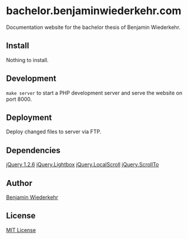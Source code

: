 # bachelor.benjaminwiederkehr.com
Documentation website for the bachelor thesis of Benjamin Wiederkehr.

## Install
Nothing to install.

## Development
`make server` to start a PHP development server and serve the website on port 8000.

## Deployment
Deploy changed files to server via FTP.

## Dependencies
[jQuery 1.2.6](https://github.com/jquery/jquery)
[jQuery.Lightbox](http://jquery.com/plugins/project/jquerylightbox_bal)
[jQuery.LocalScroll](https://github.com/flesler/jquery.localScroll)
[jQuery.ScrollTo](https://github.com/flesler/jquery.scrollTo)

## Author
[Benjamin Wiederkehr](http://benjaminwiederkehr.com)

## License
[MIT License](https://opensource.org/licenses/MIT)
